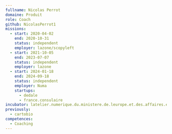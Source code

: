```yaml
---
fullname: Nicolas Perrot
domaine: Produit
role: Coach
github: NicolasPerrot1
missions:
  - start: 2020-04-02
    end: 2020-10-31
    status: independent
    employer: lazone/scopyleft
  - start: 2021-10-05
    end: 2023-07-07
    status: independent
    employer: lazone
  - start: 2024-01-18
    end: 2024-09-18
    status: independent
    employer: Numa
    startups:
      - dedale
      - france.consulaire
incubator: latelier.numerique.du.ministere.de.leurope.et.des.affaires.etrangeres
previously:
  - cartobio
competences:
  - Coaching
---
```

